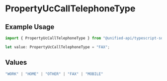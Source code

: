 # PropertyUcCallTelephoneType

## Example Usage

```typescript
import { PropertyUcCallTelephoneType } from "@unified-api/typescript-sdk/sdk/models/shared";

let value: PropertyUcCallTelephoneType = "FAX";
```

## Values

```typescript
"WORK" | "HOME" | "OTHER" | "FAX" | "MOBILE"
```